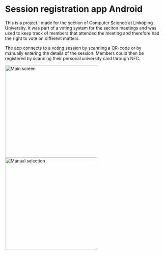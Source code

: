 # Session registration app Android
This is a project I made for the section of Computer Science at Linköping University. It was part of a voting system for the seciton meetings and was used to keep track of members that attended the meeting and therefore had the right to vote on different matters.

The app connects to a voting session by scanning a QR-code or by manually entering the details of the session. Members could then be registered by scanning their personal university card through NFC.

<img src="https://i.imgur.com/HNHcuO7.png" alt="Main screen" width="300"/>
<img src="https://i.imgur.com/HHvft0Q.png" alt="Manual selection" width="300"/>



